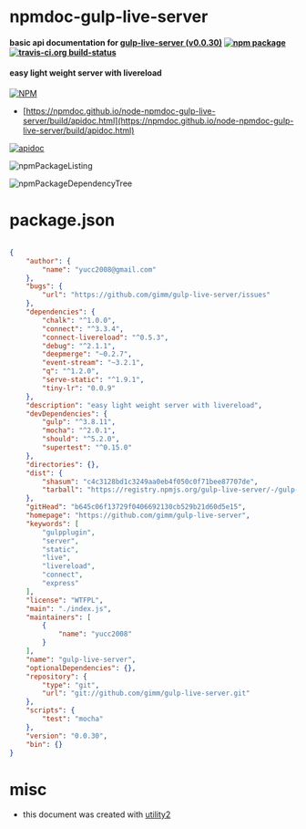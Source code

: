 # npmdoc-gulp-live-server

#### basic api documentation for  [gulp-live-server (v0.0.30)](https://github.com/gimm/gulp-live-server)  [![npm package](https://img.shields.io/npm/v/npmdoc-gulp-live-server.svg?style=flat-square)](https://www.npmjs.org/package/npmdoc-gulp-live-server) [![travis-ci.org build-status](https://api.travis-ci.org/npmdoc/node-npmdoc-gulp-live-server.svg)](https://travis-ci.org/npmdoc/node-npmdoc-gulp-live-server)

#### easy light weight server with livereload

[![NPM](https://nodei.co/npm/gulp-live-server.png?downloads=true&downloadRank=true&stars=true)](https://www.npmjs.com/package/gulp-live-server)

- [https://npmdoc.github.io/node-npmdoc-gulp-live-server/build/apidoc.html](https://npmdoc.github.io/node-npmdoc-gulp-live-server/build/apidoc.html)

[![apidoc](https://npmdoc.github.io/node-npmdoc-gulp-live-server/build/screenCapture.buildCi.browser.%252Ftmp%252Fbuild%252Fapidoc.html.png)](https://npmdoc.github.io/node-npmdoc-gulp-live-server/build/apidoc.html)

![npmPackageListing](https://npmdoc.github.io/node-npmdoc-gulp-live-server/build/screenCapture.npmPackageListing.svg)

![npmPackageDependencyTree](https://npmdoc.github.io/node-npmdoc-gulp-live-server/build/screenCapture.npmPackageDependencyTree.svg)



# package.json

```json

{
    "author": {
        "name": "yucc2008@gmail.com"
    },
    "bugs": {
        "url": "https://github.com/gimm/gulp-live-server/issues"
    },
    "dependencies": {
        "chalk": "^1.0.0",
        "connect": "^3.3.4",
        "connect-livereload": "^0.5.3",
        "debug": "^2.1.1",
        "deepmerge": "~0.2.7",
        "event-stream": "~3.2.1",
        "q": "^1.2.0",
        "serve-static": "^1.9.1",
        "tiny-lr": "0.0.9"
    },
    "description": "easy light weight server with livereload",
    "devDependencies": {
        "gulp": "^3.8.11",
        "mocha": "^2.0.1",
        "should": "^5.2.0",
        "supertest": "^0.15.0"
    },
    "directories": {},
    "dist": {
        "shasum": "c4c3128bd1c3249aa0eb4f050c0f71bee87707de",
        "tarball": "https://registry.npmjs.org/gulp-live-server/-/gulp-live-server-0.0.30.tgz"
    },
    "gitHead": "b645c06f13729f0406692130cb529b21d60d5e15",
    "homepage": "https://github.com/gimm/gulp-live-server",
    "keywords": [
        "gulpplugin",
        "server",
        "static",
        "live",
        "livereload",
        "connect",
        "express"
    ],
    "license": "WTFPL",
    "main": "./index.js",
    "maintainers": [
        {
            "name": "yucc2008"
        }
    ],
    "name": "gulp-live-server",
    "optionalDependencies": {},
    "repository": {
        "type": "git",
        "url": "git://github.com/gimm/gulp-live-server.git"
    },
    "scripts": {
        "test": "mocha"
    },
    "version": "0.0.30",
    "bin": {}
}
```



# misc
- this document was created with [utility2](https://github.com/kaizhu256/node-utility2)

